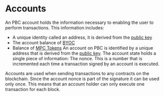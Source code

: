 # Accounts

An PBC account holds the information necessary to enabling the user to perform transactions. This information includes:

 - A unique identity called an address, it is derived from the [public key](keys.md)
 - The account balance of [BYOC](byoc.md)
 - Balance of [MPC Tokens](mpc-tokens.md)
An account on PBC is identified by a unique address that is derived from the [public key](keys.md).
The account state holds a single piece of information: The nonce. This is a number that is incremented each time a transaction signed by an account is executed.

Accounts are used when sending transactions to any contracts on the blockchain.
Since the account nonce is part of the signature it can be used only once. This means that an account holder can only execute one transaction for each block.

